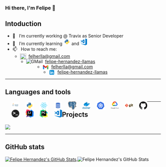 ### Hi there, I'm Felipe 👋

## Intoduction

- 🔭 &nbsp; I’m currently working @ Travix as Senior Developer
- 🌱 &nbsp; I’m currently learning
        <img alt="Python"
        width="22px"
        src="https://raw.githubusercontent.com/github/explore/80688e429a7d4ef2fca1e82350fe8e3517d3494d/topics/python/python.png">
        and
        <img alt="Visual Studio Code"
        width="22px"
        src="https://raw.githubusercontent.com/github/explore/80688e429a7d4ef2fca1e82350fe8e3517d3494d/topics/visual-studio-code/visual-studio-code.png">
- 📫 &nbsp; How to reach me:
  - <img alt=""
    style="float:left;" width="20px" height="20px"
    src="https://img.icons8.com/color/48/000000/gmail-new.png"> &nbsp; felherlla@gmail.com
  - <img alt="GMail"
    style="float:left;" height="20px"
    src="https://img.icons8.com/color/48/000000/linkedin.png"> &nbsp; [felipe-hernandez-llamas](https://www.linkedin.com/in/felipe-hernandez-llamas/)
  - <img alt="GMail"
    style="float:left;" width="20px" eight="20px"
    src="https://github.com/felipehernandez/felipehernandez/blob/main/assets/gmail.svg"> &nbsp; felherlla@gmail.com
  - <img alt="LinkedIN"
    style="float:left;" height="20px"
    src="https://github.com/felipehernandez/felipehernandez/blob/main/assets/linkedin.svg"> &nbsp; [felipe-hernandez-llamas](https://www.linkedin.com/in/felipe-hernandez-llamas/)

---

## Languages and tools

<img alt="Java"
    style="float:left; margin-left:20px" width="26px"
    src="https://raw.githubusercontent.com/github/explore/80688e429a7d4ef2fca1e82350fe8e3517d3494d/topics/java/java.png">
<img alt="Python"
    style="float:left; margin-left:20px" width="26px"
    src="https://raw.githubusercontent.com/github/explore/80688e429a7d4ef2fca1e82350fe8e3517d3494d/topics/python/python.png">
<img alt="React"
    style="float:left; margin-left:20px" width="26px"
    src="https://raw.githubusercontent.com/github/explore/80688e429a7d4ef2fca1e82350fe8e3517d3494d/topics/react/react.png">
<img alt="SQL"
    style="float:left; margin-left:20px" width="26px"
    src="https://raw.githubusercontent.com/github/explore/80688e429a7d4ef2fca1e82350fe8e3517d3494d/topics/sql/sql.png">
<img alt="PostgreSQL"
    style="float:left; margin-left:20px" width="26px"
    src="https://raw.githubusercontent.com/github/explore/80688e429a7d4ef2fca1e82350fe8e3517d3494d/topics/postgresql/postgresql.png">

<img alt="Docker"
    style="float:left; margin-left:20px" width="26px"
    src="https://raw.githubusercontent.com/github/explore/80688e429a7d4ef2fca1e82350fe8e3517d3494d/topics/docker/docker.png">
<img alt="Kubernetes"
    style="float:left; margin-left:20px" width="26px"
    src="https://raw.githubusercontent.com/github/explore/80688e429a7d4ef2fca1e82350fe8e3517d3494d/topics/kubernetes/kubernetes.png">
<img alt="GCP"
    style="float:left; margin-left:20px" width="26px"
    src="https://github.com/felipehernandez/felipehernandez/blob/main/assets/gcp.png">

<img alt="Git"
    style="float:left; margin-left:20px" width="26px"
    src="https://raw.githubusercontent.com/github/explore/80688e429a7d4ef2fca1e82350fe8e3517d3494d/topics/git/git.png">
<img alt="GitHub"
    style="float:left; margin-left:20px" width="26px"
    src="https://raw.githubusercontent.com/github/explore/78df643247d429f6cc873026c0622819ad797942/topics/github/github.png">
<img alt="Terminal"
    style="float:left; margin-left:20px" width="26px"
    src="https://raw.githubusercontent.com/github/explore/80688e429a7d4ef2fca1e82350fe8e3517d3494d/topics/terminal/terminal.png">
<img alt="IntelliJ"
    style="float:left; margin-left:20px" width="26px"
    src="https://github.com/felipehernandez/felipehernandez/blob/main/assets/intellij-idea.png">
<img alt="PyCharm"
    style="float:left; margin-left:20px" width="26px"
    src="https://github.com/felipehernandez/felipehernandez/blob/main/assets/pycharm.png">
<img alt="Visual Studio Code"
    style="float:left; margin-left:20px" width="26px"
    src="https://raw.githubusercontent.com/github/explore/80688e429a7d4ef2fca1e82350fe8e3517d3494d/topics/visual-studio-code/visual-studio-code.png">

---

## Projects

<a href="https://github.com/felipehernandez/folker-test">
  <!-- Change the `github-readme-stats.anuraghazra1.vercel.app` to `github-readme-stats.vercel.app`  -->
  <img align="center" 
  src="https://github-readme-stats.anuraghazra1.vercel.app/api/pin/?username=felipehernandez&repo=folker-test&theme=algolia" />
</a>  

---

## GitHub stats

<a target="_blank" href="https://github.com/felipehernandez">
  <img align="center"
    alt="Felipe Hernandez's GitHub Stats"
    src="https://github-readme-stats.vercel.app/api?username=felipehernandez&include_all_commits=true&count_private=true&show_icons=true&theme=algolia&hide_border=true" />
</a>
<img align="center" margin-top="20px"
    alt="Felipe Hernandez's GitHub Stats"
    src="https://github-readme-stats.vercel.app/api/top-langs/?username=felipehernandez&theme=algolia&hide_border=true" />
